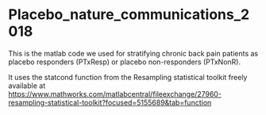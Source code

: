 # Placebo_nature_communications_2018

This is the matlab code we used for stratifying chronic back pain patients as placebo responders (PTxResp) or placebo non-responders (PTxNonR).

It uses the statcond function from the Resampling statistical toolkit freely available at https://www.mathworks.com/matlabcentral/fileexchange/27960-resampling-statistical-toolkit?focused=5155689&tab=function

